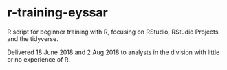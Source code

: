 # r-training-eyssar

R script for beginner training with R, focusing on RStudio, RStudio Projects and the tidyverse.

Delivered 18 June 2018 and 2 Aug 2018 to analysts in the division with little or no experience of R.
